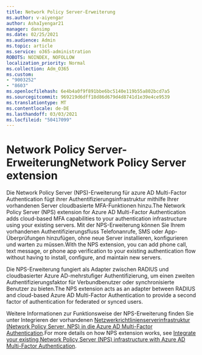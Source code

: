```yaml
---
title: Network Policy Server-Erweiterung
ms.author: v-aiyengar
author: AshaIyengar21
manager: dansimp
ms.date: 02/25/2021
ms.audience: Admin
ms.topic: article
ms.service: o365-administration
ROBOTS: NOINDEX, NOFOLLOW
localization_priority: Normal
ms.collection: Adm_O365
ms.custom:
- "9003252"
- "8603"
ms.openlocfilehash: 6e4b4a0f9f891bbe6bc5140e119b55a802bcd7a5
ms.sourcegitcommit: 969219d6dff18d86d679d4d8741d1e39e4ce9539
ms.translationtype: MT
ms.contentlocale: de-DE
ms.lasthandoff: 03/03/2021
ms.locfileid: "50417099"
---
```

# <a name="network-policy-server-extension"></a><span data-ttu-id="63a5b-102">Network Policy Server-Erweiterung</span><span class="sxs-lookup"><span data-stu-id="63a5b-102">Network Policy Server extension</span></span>

<span data-ttu-id="63a5b-103">Die Network Policy Server (NPS)-Erweiterung für azure AD Multi-Factor Authentication fügt ihrer Authentifizierungsinfrastruktur mithilfe Ihrer vorhandenen Server cloudbasierte MFA-Funktionen hinzu.</span><span class="sxs-lookup"><span data-stu-id="63a5b-103">The Network Policy Server (NPS) extension for Azure AD Multi-Factor Authentication adds cloud-based MFA capabilities to your authentication infrastructure using your existing servers.</span></span> <span data-ttu-id="63a5b-104">Mit der NPS-Erweiterung können Sie Ihrem vorhandenen Authentifizierungsfluss Telefonanrufe, SMS oder App-Überprüfungen hinzufügen, ohne neue Server installieren, konfigurieren und warten zu müssen.</span><span class="sxs-lookup"><span data-stu-id="63a5b-104">With the NPS extension, you can add phone call, text message, or phone app verification to your existing authentication flow without having to install, configure, and maintain new servers.</span></span>

<span data-ttu-id="63a5b-105">Die NPS-Erweiterung fungiert als Adapter zwischen RADIUS und cloudbasierter Azure AD-mehrstufiger Authentifizierung, um einen zweiten Authentifizierungsfaktor für Verbundbenutzer oder synchronisierte Benutzer zu bieten.</span><span class="sxs-lookup"><span data-stu-id="63a5b-105">The NPS extension acts as an adapter between RADIUS and cloud-based Azure AD Multi-Factor Authentication to provide a second factor of authentication for federated or synced users.</span></span>

<span data-ttu-id="63a5b-106">Weitere Informationen zur Funktionsweise der NPS-Erweiterung finden Sie unter Integrieren der vorhandenen [Netzwerkrichtlinienserverinfrastruktur (Network Policy Server, NPS) in die Azure AD Multi-Factor Authentication](https://docs.microsoft.com/azure/active-directory/authentication/howto-mfa-nps-extension).</span><span class="sxs-lookup"><span data-stu-id="63a5b-106">For more details on how NPS extension works, see [Integrate your existing Network Policy Server (NPS) infrastructure with Azure AD Multi-Factor Authentication](https://docs.microsoft.com/azure/active-directory/authentication/howto-mfa-nps-extension).</span></span>
